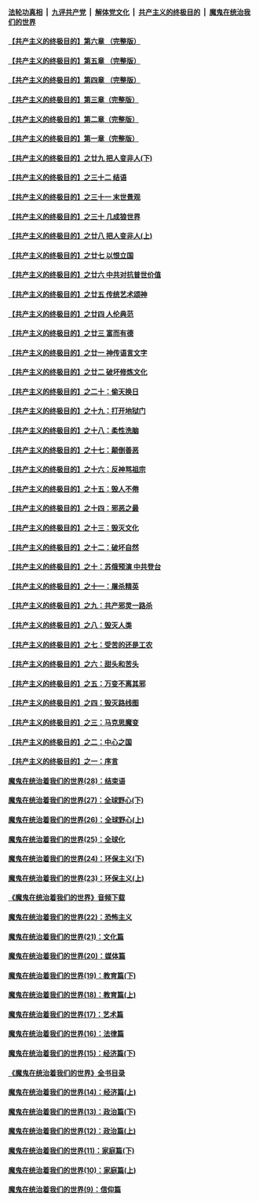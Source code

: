 ####  [法轮功真相](../../../../basic/blob/master/README.md?t=06080701) &nbsp;|&nbsp; [九评共产党](../../../../9ping.md/blob/master/README.md?t=06080701) &nbsp;|&nbsp; [解体党文化](../../../../jtdwh.md/blob/master/README.md?t=06080701)  &nbsp;|&nbsp; [共产主义的终极目的](../../../../gczydzjmd.md/blob/master/README.md?t=06080701) &nbsp;|&nbsp; [魔鬼在统治我们的世界](../../../../mgztzwmdsj.md/blob/master/README.md?t=06080701) 

#### [【共产主义的终极目的】第六章 （完整版）](../pages/nsc422/n11428913.md?t=06080701) 

#### [【共产主义的终极目的】第五章 （完整版）](../pages/nsc422/n11428912.md?t=06080701) 

#### [【共产主义的终极目的】第四章 （完整版）](../pages/nsc422/n11428907.md?t=06080701) 

#### [【共产主义的终极目的】第三章（完整版）](../pages/nsc422/n11428848.md?t=06080701) 

#### [【共产主义的终极目的】第二章（完整版）](../pages/nsc422/n11428831.md?t=06080701) 

#### [【共产主义的终极目的】第一章（完整版）](../pages/nsc422/n11417651.md?t=06080701) 

#### [【共产主义的终极目的】之廿九 把人变非人(下)](../pages/nsc422/n11344140.md?t=06080701) 

#### [【共产主义的终极目的】之三十二 结语](../pages/nsc422/n11360535.md?t=06080701) 

#### [【共产主义的终极目的】之三十一 末世景观](../pages/nsc422/n11351129.md?t=06080701) 

#### [【共产主义的终极目的】之三十 几成狼世界](../pages/nsc422/n11348280.md?t=06080701) 

#### [【共产主义的终极目的】之廿八 把人变非人(上)](../pages/nsc422/n11340492.md?t=06080701) 

#### [【共产主义的终极目的】之廿七 以恨立国](../pages/nsc422/n11336944.md?t=06080701) 

#### [【共产主义的终极目的】之廿六 中共对抗普世价值](../pages/nsc422/n11324785.md?t=06080701) 

#### [【共产主义的终极目的】之廿五 传统艺术颂神](../pages/nsc422/n11296396.md?t=06080701) 

#### [【共产主义的终极目的】之廿四 人伦典范](../pages/nsc422/n11296397.md?t=06080701) 

#### [【共产主义的终极目的】之廿三 富而有德](../pages/nsc422/n11283598.md?t=06080701) 

#### [【共产主义的终极目的】之廿一 神传语言文字](../pages/nsc422/n11263265.md?t=06080701) 

#### [【共产主义的终极目的】之廿二 破坏修炼文化](../pages/nsc422/n11245728.md?t=06080701) 

#### [【共产主义的终极目的】之二十：偷天换日](../pages/nsc422/n11238846.md?t=06080701) 

#### [【共产主义的终极目的】之十九：打开地狱门](../pages/nsc422/n11206376.md?t=06080701) 

#### [【共产主义的终极目的】之十八：柔性洗脑](../pages/nsc422/n11199994.md?t=06080701) 

#### [【共产主义的终极目的】之十七：颠倒善恶](../pages/nsc422/n11179782.md?t=06080701) 

#### [【共产主义的终极目的】之十六：反神骂祖宗](../pages/nsc422/n11166798.md?t=06080701) 

#### [【共产主义的终极目的】之十五：毁人不倦](../pages/nsc422/n11166792.md?t=06080701) 

#### [【共产主义的终极目的】之十四：邪恶之最](../pages/nsc422/n11150249.md?t=06080701) 

#### [【共产主义的终极目的】之十三：毁灭文化](../pages/nsc422/n11135227.md?t=06080701) 

#### [【共产主义的终极目的】之十二：破坏自然](../pages/nsc422/n11135214.md?t=06080701) 

#### [【共产主义的终极目的】之十：苏俄预演 中共登台](../pages/nsc422/n11118424.md?t=06080701) 

#### [【共产主义的终极目的】之十一：屠杀精英](../pages/nsc422/n11118442.md?t=06080701) 

#### [【共产主义的终极目的】之九：共产邪灵一路杀](../pages/nsc422/n11114139.md?t=06080701) 

#### [【共产主义的终极目的】之八：毁灭人类](../pages/nsc422/n11108503.md?t=06080701) 

#### [【共产主义的终极目的】之七：受苦的还是工农](../pages/nsc422/n11101809.md?t=06080701) 

#### [【共产主义的终极目的】之六：甜头和苦头](../pages/nsc422/n11096971.md?t=06080701) 

#### [【共产主义的终极目的】之五：万变不离其邪](../pages/nsc422/n11091285.md?t=06080701) 

#### [【共产主义的终极目的】之四：毁灭路线图](../pages/nsc422/n11086284.md?t=06080701) 

#### [【共产主义的终极目的】之三：马克思魔变](../pages/nsc422/n11061941.md?t=06080701) 

#### [【共产主义的终极目的】之二：中心之国](../pages/nsc422/n11047728.md?t=06080701) 

#### [【共产主义的终极目的】之一：序言](../pages/nsc422/n11086077.md?t=06080701) 

#### [魔鬼在统治着我们的世界(28)：结束语](../pages/nsc422/n10936246.md?t=06080701) 

#### [魔鬼在统治着我们的世界(27)：全球野心(下)](../pages/nsc422/n10928319.md?t=06080701) 

#### [魔鬼在统治着我们的世界(26)：全球野心(上)](../pages/nsc422/n10900318.md?t=06080701) 

#### [魔鬼在统治着我们的世界(25)：全球化](../pages/nsc422/n10788205.md?t=06080701) 

#### [魔鬼在统治着我们的世界(24)：环保主义(下)](../pages/nsc422/n10695307.md?t=06080701) 

#### [魔鬼在统治着我们的世界(23)：环保主义(上)](../pages/nsc422/n10688613.md?t=06080701) 

#### [《魔鬼在统治着我们的世界》音频下载](../pages/nsc422/n10635553.md?t=06080701) 

#### [魔鬼在统治着我们的世界(22)：恐怖主义](../pages/nsc422/n10614727.md?t=06080701) 

#### [魔鬼在统治着我们的世界(21)：文化篇](../pages/nsc422/n10597706.md?t=06080701) 

#### [魔鬼在统治着我们的世界(20)：媒体篇](../pages/nsc422/n10586579.md?t=06080701) 

#### [魔鬼在统治着我们的世界(19)：教育篇(下)](../pages/nsc422/n10564808.md?t=06080701) 

#### [魔鬼在统治着我们的世界(18)：教育篇(上)](../pages/nsc422/n10526970.md?t=06080701) 

#### [魔鬼在统治着我们的世界(17)：艺术篇](../pages/nsc422/n10499093.md?t=06080701) 

#### [魔鬼在统治着我们的世界(16)：法律篇](../pages/nsc422/n10485969.md?t=06080701) 

#### [魔鬼在统治着我们的世界(15)：经济篇(下)](../pages/nsc422/n10469975.md?t=06080701) 

#### [《魔鬼在统治着我们的世界》全书目录](../pages/nsc422/n10464261.md?t=06080701) 

#### [魔鬼在统治着我们的世界(14)：经济篇(上)](../pages/nsc422/n10457370.md?t=06080701) 

#### [魔鬼在统治着我们的世界(13)：政治篇(下)](../pages/nsc422/n10448270.md?t=06080701) 

#### [魔鬼在统治着我们的世界(12)：政治篇(上)](../pages/nsc422/n10444576.md?t=06080701) 

#### [魔鬼在统治着我们的世界(11)：家庭篇(下)](../pages/nsc422/n10440961.md?t=06080701) 

#### [魔鬼在统治着我们的世界(10)：家庭篇(上)](../pages/nsc422/n10435448.md?t=06080701) 

#### [魔鬼在统治着我们的世界(9)：信仰篇](../pages/nsc422/n10432159.md?t=06080701) 

